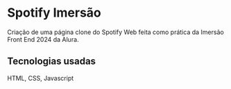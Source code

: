 # Spotify Imersão

Criação de uma página clone do Spotify Web feita como prática da Imersão Front End 2024 da Alura.

## Tecnologias usadas

HTML, CSS, Javascript